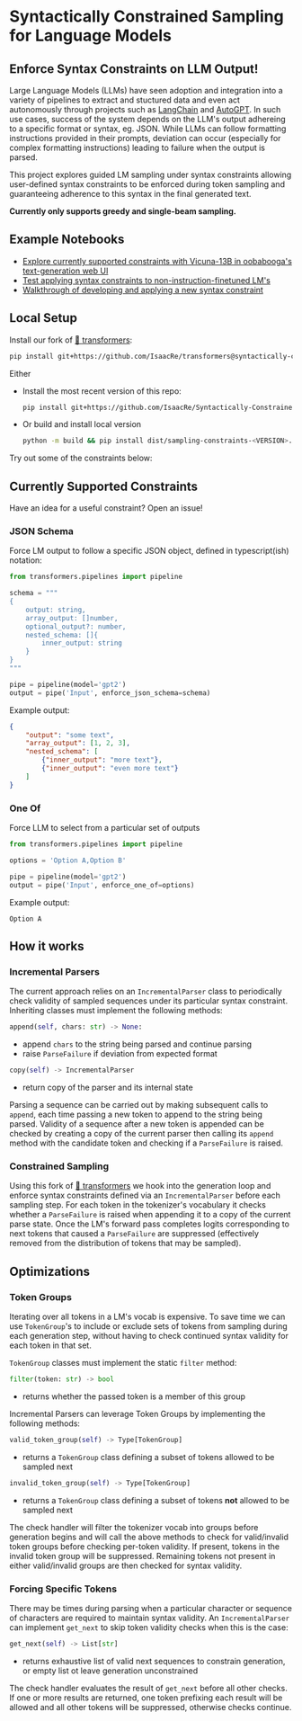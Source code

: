# Syntactically Constrained Sampling for Language Models
[](https://youtu.be/nCXio16A7ms)

## Enforce Syntax Constraints on LLM Output!

Large Language Models (LLMs) have seen adoption and integration into a variety of pipelines to extract and stuctured data and even act autonomously through projects such as [LangChain](https://github.com/hwchase17/langchain) and [AutoGPT](https://github.com/Significant-Gravitas/Auto-GPT). In such use cases, success of the system depends on the LLM's output adhereing to a specific format or syntax, eg. JSON. While LLMs can follow formatting instructions provided in their prompts, deviation can occur (especially for complex formatting instructions) leading to failure when the output is parsed.

This project explores guided LM sampling under syntax constraints allowing user-defined syntax constraints to be enforced during token sampling and guaranteeing adherence to this syntax in the final generated text.

**Currently only supports greedy and single-beam sampling.**

## Example Notebooks

- [Explore currently supported constraints with Vicuna-13B in oobabooga's text-generation web UI](https://colab.research.google.com/github/IsaacRe/Syntactically-Constrained-Sampling/blob/main/notebooks/Sampling_Constraints_Web_UI_vicuna_13b_GPTQ_4bit_128g.ipynb)
- [Test applying syntax constraints to non-instruction-finetuned LM's](https://colab.research.google.com/github/IsaacRe/Syntactically-Constrained-Sampling/blob/main/notebooks/Examples_with_Non_IFT_Models.ipynb)
- [Walkthrough of developing and applying a new syntax constraint](https://colab.research.google.com/github/IsaacRe/Syntactically-Constrained-Sampling/blob/main/notebooks/Adding_a_New_Constraint.ipynb)

## Local Setup

Install our fork of [🤗 transformers](https://github.com/IsaacRe/transformers):
```bash
pip install git+https://github.com/IsaacRe/transformers@syntactically-constrained-sampling
```
Either

- Install the most recent version of this repo:
    ```bash
    pip install git+https://github.com/IsaacRe/Syntactically-Constrained-Sampling
    ```
- Or build and install local version
    ```bash
    python -m build && pip install dist/sampling-constraints-<VERSION>.tar.gz
    ```

Try out some of the constraints below:

## Currently Supported Constraints
Have an idea for a useful constraint? Open an issue!

### JSON Schema
Force LM output to follow a specific JSON object, defined in typescript(ish) notation:
```python
from transformers.pipelines import pipeline

schema = """
{
    output: string,
    array_output: []number,
    optional_output?: number,
    nested_schema: []{
        inner_output: string
    }
}
"""

pipe = pipeline(model='gpt2')
output = pipe('Input', enforce_json_schema=schema)
```
Example output:
```json
{
    "output": "some text",
    "array_output": [1, 2, 3],
    "nested_schema": [
        {"inner_output": "more text"},
        {"inner_output": "even more text"}
    ]
}
```

### One Of

Force LLM to select from a particular set of outputs

```python
from transformers.pipelines import pipeline

options = 'Option A,Option B'

pipe = pipeline(model='gpt2')
output = pipe('Input', enforce_one_of=options)
```

Example output:
```
Option A
```

## How it works

### Incremental Parsers
The current approach relies on an `IncrementalParser` class to periodically check validity of sampled sequences under its particular syntax constraint. Inheriting classes must implement the following methods:

```python
append(self, chars: str) -> None:
```
- append `chars` to the string being parsed and continue parsing
- raise `ParseFailure` if deviation from expected format

```python
copy(self) -> IncrementalParser
```
- return copy of the parser and its internal state

Parsing a sequence can be carried out by making subsequent calls to `append`, each time passing a new token to append to the string being parsed. Validity of a sequence after a new token is appended can be checked by creating a copy of the current parser then calling its `append` method with the candidate token and checking if a `ParseFailure` is raised.

### Constrained Sampling
Using this fork of [🤗 transformers]() we hook into the generation loop and enforce syntax constraints defined via an `IncrementalParser` before each sampling step. For each token in the tokenizer's vocabulary it checks whether a `ParseFailure` is raised when appending it to a copy of the current parse state. Once the LM's forward pass completes logits corresponding to next tokens that caused a `ParseFailure` are suppressed (effectively removed from the distribution of tokens that may be sampled).

## Optimizations

### Token Groups

Iterating over all tokens in a LM's vocab is expensive. To save time we can use `TokenGroup`'s to include or exclude sets of tokens from sampling during each generation step, without having to check continued syntax validity for each token in that set.

`TokenGroup` classes must implement the static `filter` method:

```python
filter(token: str) -> bool
```

- returns whether the passed token is a member of this group

Incremental Parsers can leverage Token Groups by implementing the following methods:

```python
valid_token_group(self) -> Type[TokenGroup]
```
- returns a `TokenGroup` class defining a subset of tokens allowed to be sampled next

```python
invalid_token_group(self) -> Type[TokenGroup]
```

- returns a `TokenGroup` class defining a subset of tokens **not** allowed to be sampled next

The check handler will filter the tokenizer vocab into groups before generation begins and will call the above methods to check for valid/invalid token groups before checking per-token validity. If present, tokens in the invalid token group will be suppressed. Remaining tokens not present in either valid/invalid groups are then checked for syntax validity.

### Forcing Specific Tokens
There may be times during parsing when a particular character or sequence of characters are required to maintain syntax validity. An `IncrementalParser` can implement `get_next` to skip token validity checks when this is the case:

```python
get_next(self) -> List[str]
```
- returns exhaustive list of valid next sequences to constrain generation, or empty list ot leave generation unconstrained

The check handler evaluates the result of `get_next` before all other checks. If one or more results are returned, one token prefixing each result will be allowed and all other tokens will be suppressed, otherwise checks continue.
